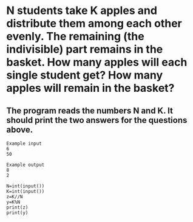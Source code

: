 # N students take K apples and distribute them among each other evenly. The remaining (the indivisible) part remains in the basket. How many apples will each single student get? How many apples will remain in the basket?

## The program reads the numbers N and K. It should print the two answers for the questions above.

```
Example input
6
50

Example output
8
2
```

```
N=int(input()) 
K=int(input()) 
z=K//N
y=K%N 
print(z)
print(y)
```
